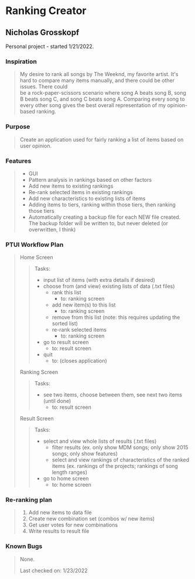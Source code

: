 # Ranking Creator

## Nicholas Grosskopf

Personal project - started 1/21/2022.

### Inspiration
>   My desire to rank all songs by The Weeknd, my favorite artist.  It's hard to
compare many items manually, and there could be other issues.  There could  
be a rock-paper-scissors scenario where song A beats song B, song B beats
song C, and song C beats song A.  Comparing every song to every other song
gives the best overall representation of my opinion-based ranking.

### Purpose
>   Create an application used for fairly ranking a list of items based on user
opinion.

### Features
> - GUI
> - Pattern analysis in rankings based on other factors
> - Add new items to existing rankings
> - Re-rank selected items in existing rankings
> - Add new characteristics to existing lists of items 
> - Adding items to tiers, ranking within those tiers, then ranking those tiers
> - Automatically creating a backup file for each NEW file created.  The backup 
>   folder will be written to, but never deleted (or overwritten, I think)


### PTUI Workflow Plan
> Home Screen
>> Tasks: 
>> - input list of items (with extra details if desired)
>> - choose from (and view) existing lists of data (.txt files)
>>      - rank this list
>>          - to: ranking screen
>>      - add new item(s) to this list
>>          - to: ranking screen
>>      - remove from this list (note: this requires updating the sorted list)
>>      - re-rank selected items
>>          - to: ranking screen
>> - go to result screen
>>      - to: result screen
>> - quit
>>      - to: (closes application)
> 
> Ranking Screen
>> Tasks:
>> -  see two items, choose between them, see next two items (until done)
>>      - to: result screen
> 
> Result Screen
>> Tasks:
>> - select and view whole lists of results (.txt files)
>>      - filter results (ex. only show MDM songs; only show 2015 songs; only
          show features)
>>      - select and view rankings of characteristics of the ranked items (ex. 
          rankings of the projects; rankings of song length ranges)
>> - go to home screen
>>      - to: home screen

### Re-ranking plan
>
> 1. Add new items to data file
> 2. Create new combination set (combos w/ new items)
> 3. Get user votes for new combinations
> 4. Write results to result file
> 

### Known Bugs
> None.
>
> Last checked on: 1/23/2022
